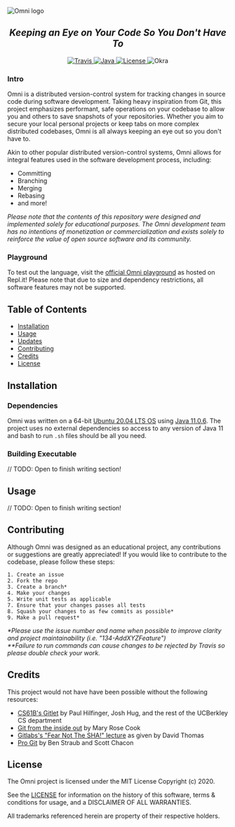 ![Omni logo](img/logo.jpg)
<h2 align="center"><i>Keeping an Eye on Your Code So You Don't Have To</i></h2>

<p align="center">
  <a href="https://travis-ci.org/github/cdkini/Omni">
    <img alt="Travis" src="https://img.shields.io/travis/cdkini/Omni/master?style=flat-square">
  </a> 
  <a href="https://www.oracle.com/java/technologies/javase/11-0-6-relnotes.html">
    <img alt="Java" src="https://img.shields.io/badge/Java-11.0.6-blueviolet"
  </a> 
  <a href="https://opensource.org/licenses/MIT">
    <img alt="License" src="https://img.shields.io/github/license/cdkini/Omni?color=red&style=flat-square"
  </a>
  <a>
    <img alt="Okra" src="https://img.shields.io/badge/version-v1.0.0-yellow?style=flat-square"
  </a>
</p>


### Intro
Omni is a distributed version-control system for tracking changes in source code during software development. Taking heavy inspiration from Git, this project emphasizes performant, safe operations on your codebase to allow you and others to save snapshots of your repositories. Whether you aim to secure your local personal projects or keep tabs on more complex distributed codebases, Omni is all always keeping an eye out so you don't have to.

Akin to other popular distributed version-control systems, Omni allows for integral features used in the software development process, including:
- Committing
- Branching
- Merging
- Rebasing
- and more!

<i>Please note that the contents of this repository were designed and implemented solely for educational purposes. The Omni development team has no intentions of monetization or commercialization and exists solely to reinforce the value of open source software and its community.</i>


### Playground
To test out the language, visit the [official Omni playground](https://repl.it/@ChetanKini/OmniPlayground) as hosted on Repl.it! Please note that due to size and dependency restrictions, all software features may not be supported.


## Table of Contents
- [Installation](#Installation)
- [Usage](#Usage)
- [Updates](#Updates)
- [Contributing](#Contributing)
- [Credits](#Credits)
- [License](#License)


## Installation


### Dependencies
Omni was written on a 64-bit [Ubuntu 20.04 LTS OS](https://releases.ubuntu.com/20.04/) using [Java 11.0.6](https://www.oracle.com/java/technologies/javase/11-0-6-relnotes.html). The project uses no external dependencies so access to any version of Java 11 and bash to run `.sh` files should be all you need. 

### Building Executable
// TODO: Open to finish writing section!


## Usage
// TODO: Open to finish writing section!


## Contributing
Although Omni was designed as an educational project, any contributions or suggestions are greatly appreciated! If you would like to contribute to the codebase, please follow these steps:

```
1. Create an issue 
2. Fork the repo
3. Create a branch*
4. Make your changes
5. Write unit tests as applicable
7. Ensure that your changes passes all tests
8. Squash your changes to as few commits as possible*
9. Make a pull request*
```
<i>*Please use the issue number and name when possible to improve clarity and project maintainability (i.e. "134-AddXYZFeature")<br></i>
<i>**Failure to run commands can cause changes to be rejected by Travis so please double check your work.</i>


## Credits
This project would not have have been possible without the following resources: 
- [CS61B's Gitlet](https://inst.eecs.berkeley.edu/~cs61b/fa19/materials/proj/proj3/) by Paul Hilfinger, Josh Hug, and the rest of the UCBerkley CS department
- [Git from the inside out](https://maryrosecook.com/blog/post/git-from-the-inside-out) by Mary Rose Cook
- [Gitlabs's "Fear Not The SHA!" lecture](https://www.youtube.com/watch?v=P6jD966jzlk&t=1448s) as given by David Thomas
- [Pro Git](https://git-scm.com/book/en/v2) by Ben Straub and Scott Chacon


## License
The Omni project is licensed under the MIT License Copyright (c) 2020.

See the [LICENSE](https://github.com/cdkini/Omni/blob/master/LICENSE) for information on the history of this software, terms & conditions for usage, and a DISCLAIMER OF ALL WARRANTIES.

All trademarks referenced herein are property of their respective holders.
